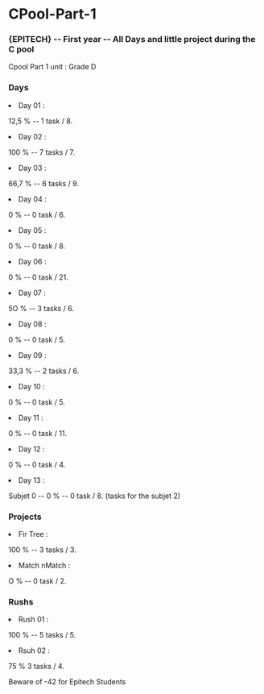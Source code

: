 <h1>CPool-Part-1</h1>
<h3>{EPITECH} -- First year -- All Days and little project during the C pool</h3>

<p>Cpool Part 1 unit : Grade D</p>

<h3> Days </h3>

<li>Day 01 :</li>
<p> 12,5 % -- 1 task / 8.</p>
<li>Day 02 :</li>
<p> 100 % -- 7 tasks / 7.</p>
<li>Day 03 :</li>
<p> 66,7 % -- 6 tasks / 9.</p>
<li>Day 04 :</li>
<p> 0 % -- 0 task / 6.</p>
<li>Day 05 :</li>
<p> 0 % -- 0 task / 8.</p>
<li>Day 06 :</li>
<p> 0 % -- 0 task / 21.</p>
<li>Day 07 :</li>
<p> 5O % -- 3 tasks / 6.</p>
<li>Day 08 :</li>
<p> 0 % -- 0 task / 5.</p>
<li>Day 09 :</li>
<p> 33,3 % -- 2 tasks / 6.</p>
<li>Day 10 :</li>
<p> 0 % -- 0 task / 5.</p>
<li>Day 11 :</li>
<p> 0 % -- 0 task / 11.</p>
<li>Day 12 :</li>
<p> 0 % -- 0 task / 4.</p>
<li>Day 13 :</li>
<p> Subjet 0 -- 0 % -- 0 task / 8. (tasks for the subjet 2)</p>

<h3> Projects </h3>

<li>Fir Tree :</li>
<p> 100 % -- 3 tasks / 3.</p>
<li>Match nMatch :</li>
<p> O % -- 0 task / 2.</p>


<h3> Rushs </h3>

<li>Rush 01 :</li>
<p> 100 % -- 5 tasks / 5.</p>
<li>Rsuh 02 :</li>
<p> 75 % 3 tasks / 4.</p>

<p>Beware of -42 for Epitech Students</p>
